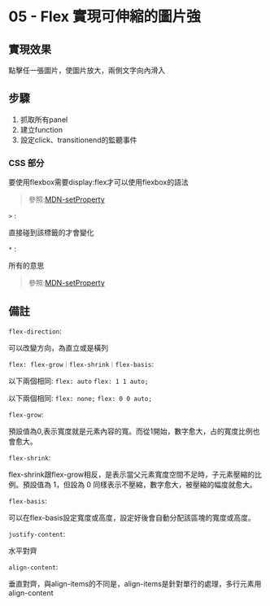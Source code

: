 # 05 - Flex 實現可伸縮的圖片強 

## 實現效果

點擊任一張圖片，使圖片放大，兩側文字向內滑入
	
## 步驟

1. 抓取所有panel
2. 建立function 
3. 設定click、transitionend的監聽事件

### CSS 部分

要使用flexbox需要display:flex才可以使用flexbox的語法

>參照:[MDN-setProperty](https://developer.mozilla.org/zh-CN/docs/Web/CSS/flex)

`>` :

直接碰到該標籤的才會變化

`*` :

所有的意思

>參照:[MDN-setProperty](https://pjchender.blogspot.com/2015/07/css.html)

## 備註

`flex-direction`:

可以改變方向，為直立或是橫列

`flex: flex-grow｜flex-shrink｜flex-basis`:

以下兩個相同:
`flex: auto`
`flex: 1 1 auto;`

以下兩個相同:
`flex: none;`
`flex: 0 0 auto;`

`flex-grow`:

預設值為0,表示寬度就是元素內容的寬。而從1開始，數字愈大，占的寬度比例也會愈大。

`flex-shrink`:

flex-shrink跟flex-grow相反，是表示當父元素寬度空間不足時，子元素壓縮的比例。預設值為 1，但設為 0 同樣表示不壓縮，數字愈大，被壓縮的幅度就愈大。

`flex-basis`:

可以在flex-basis設定寬度或高度，設定好後會自動分配該區塊的寬度或高度。

`justify-content`:

水平對齊

`align-content`:

垂直對齊，與align-items的不同是，align-items是針對單行的處理，多行元素用align-content
